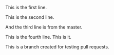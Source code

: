 This is the first line.

This is the second line.

And the third line is from the master.

This is the fourth line. This is it.

This is a branch created for testing pull requests.
